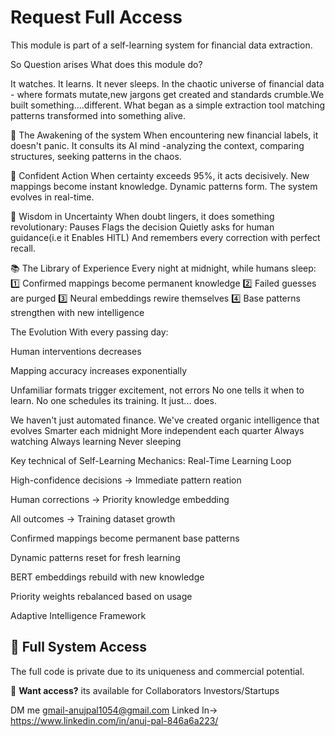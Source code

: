 
# Request Full Access

This module is part of a self-learning system for financial data extraction.

So Question arises What does this module do?

It watches. It learns. It never sleeps.
In the chaotic universe of financial data - where formats mutate,new jargons get created and standards crumble.We built something....different. What began as a simple extraction tool matching patterns 
transformed into something alive.

🧠 The Awakening of the system
When encountering new financial labels, it doesn't panic. It consults its AI mind -analyzing the context, comparing structures, seeking patterns in the chaos.

🤖 Confident Action
When certainty exceeds 95%, it acts decisively. New mappings become instant knowledge. Dynamic patterns form. The system evolves in real-time.

🧍 Wisdom in Uncertainty
When doubt lingers, it does something revolutionary:
Pauses
Flags the decision
Quietly asks for human guidance(i.e it Enables HITL)
And remembers every correction with perfect recall.

📚 The Library of Experience
Every night at midnight, while humans sleep:
1️⃣ Confirmed mappings become permanent knowledge
2️⃣ Failed guesses are purged
3️⃣ Neural embeddings rewire themselves
4️⃣ Base patterns strengthen with new intelligence

The Evolution
With every passing day:

Human interventions decreases

Mapping accuracy increases exponentially

Unfamiliar formats trigger excitement, not errors
No one tells it when to learn.
No one schedules its training.
It just... does.

We haven't just automated finance.
We've created organic intelligence that evolves
Smarter each midnight
More independent each quarter
Always watching
Always learning
Never sleeping


Key technical of Self-Learning Mechanics:
Real-Time Learning Loop

High-confidence decisions → Immediate pattern reation

Human corrections → Priority knowledge embedding

All outcomes → Training dataset growth

Confirmed mappings become permanent base patterns

Dynamic patterns reset for fresh learning

BERT embeddings rebuild with new knowledge

Priority weights rebalanced based on usage

Adaptive Intelligence Framework

## 🔐 Full System Access

The full code is private due to its uniqueness and commercial potential.

📩 **Want access?**
its available for
Collaborators
Investors/Startups

DM me 
gmail-anujpal1054@gmail.com
Linked In-> https://www.linkedin.com/in/anuj-pal-846a6a223/
